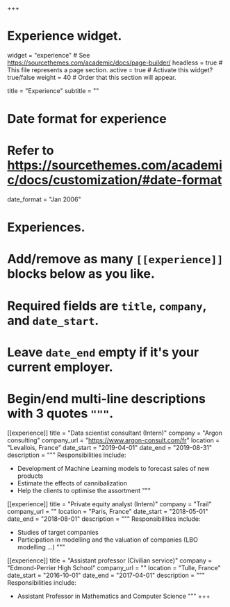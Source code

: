 +++
# Experience widget.
widget = "experience"  # See https://sourcethemes.com/academic/docs/page-builder/
headless = true  # This file represents a page section.
active = true  # Activate this widget? true/false
weight = 40  # Order that this section will appear.

title = "Experience"
subtitle = ""

# Date format for experience
#   Refer to https://sourcethemes.com/academic/docs/customization/#date-format
date_format = "Jan 2006"

# Experiences.
#   Add/remove as many `[[experience]]` blocks below as you like.
#   Required fields are `title`, `company`, and `date_start`.
#   Leave `date_end` empty if it's your current employer.
#   Begin/end multi-line descriptions with 3 quotes `"""`.
[[experience]]
  title = "Data scientist consultant (Intern)"
  company = "Argon consulting"
  company_url = "https://www.argon-consult.com/fr"
  location = "Levallois, France"
  date_start = "2019-04-01"
  date_end = "2019-08-31"
  description = """
  Responsibilities include:
  
  * Development of Machine Learning models to forecast sales of new products
  * Estimate the effects of cannibalization
  * Help the clients to optimise the assortment
  """

[[experience]]
  title = "Private equity analyst (Intern)"
  company = "Trail"
  company_url = ""
  location = "Paris, France"
  date_start = "2018-05-01"
  date_end = "2018-08-01"
  description = """
  Responsibilities include:
  
  * Studies of target companies
  * Participation in modelling and the valuation of companies (LBO modelling ...)
  """

[[experience]]
  title = "Assistant professor (Civilian service)"
  company = "Edmond-Perrier High School"
  company_url = ""
  location = "Tulle, France"
  date_start = "2016-10-01"
  date_end = "2017-04-01"
  description = """
  Responsibilities include:
  
  * Assistant Professor in Mathematics and Computer Science
   """
+++
